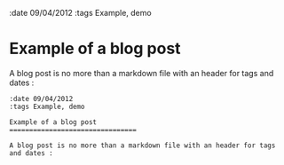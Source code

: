 :date 09/04/2012
:tags Example, demo

Example of a blog post
================================

A blog post is no more than a markdown file with an header for tags and dates :

~~~~
:date 09/04/2012
:tags Example, demo

Example of a blog post
================================

A blog post is no more than a markdown file with an header for tags and dates :
~~~~